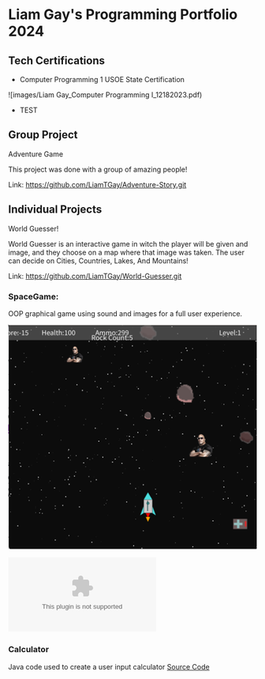 # Liam Gay's Programming Portfolio 2024

## Tech Certifications
* Computer Programming 1 USOE State Certification

![images/Liam Gay_Computer Programming I_12182023.pdf)

* TEST

## Group Project
Adventure Game

This project was done with a group of amazing people!

Link: https://github.com/LiamTGay/Adventure-Story.git

## Individual Projects
World Guesser!

World Guesser is an interactive game in witch the player will be given and image, and they choose on a map where that image was taken. The user can decide on Cities, Countries, Lakes, And Mountains!

Link: https://github.com/LiamTGay/World-Guesser.git

### SpaceGame:
OOP graphical game using sound and images for a full user experience.

![Space Game Image](https://github.com/LiamTGay/programmingportfolio/blob/main/images/SG1.png)

![Source Code](https://github.com/LiamTGay/programmingportfolio/blob/main/src/SpaceGame%205.zip)

### Calculator
Java code used to create a user input calculator
[]()
[Source Code]()
